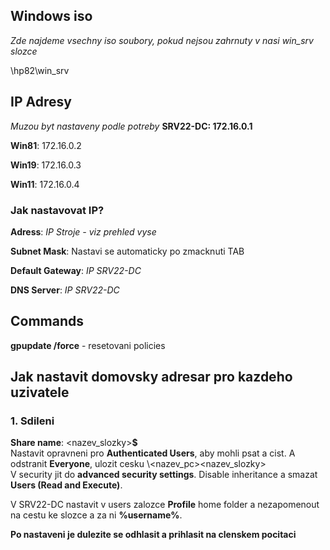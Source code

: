 ## Windows iso
*Zde najdeme vsechny  iso soubory, pokud nejsou zahrnuty v nasi win_srv slozce*

\\hp82\win_srv

## IP Adresy
*Muzou byt nastaveny podle potreby*
**SRV22-DC: 172.16.0.1**

**Win81**: 172.16.0.2

**Win19**: 172.16.0.3

**Win11**: 172.16.0.4

### Jak nastavovat IP?
**Adress**: *IP Stroje - viz prehled vyse*

**Subnet Mask**: Nastavi se automaticky po zmacknuti TAB

**Default Gateway**: *IP SRV22-DC*

**DNS Server**: *IP SRV22-DC*


## Commands
**gpupdate /force** - resetovani policies

## Jak nastavit domovsky adresar pro kazdeho uzivatele
### 1. Sdileni
**Share name**: <nazev_slozky>**$**<br />
Nastavit opravneni pro **Authenticated Users**, aby mohli psat a cist. A odstranit **Everyone**, ulozit  cesku \\<nazev_pc>\<nazev_slozky><br />
V security jit do **advanced security settings**. Disable inheritance a smazat **Users (Read and Execute)**.

V SRV22-DC nastavit v users zalozce **Profile** home folder a nezapomenout na cestu ke slozce a za ni **\%username%**. 

**Po nastaveni je dulezite se odhlasit a prihlasit na clenskem pocitaci**